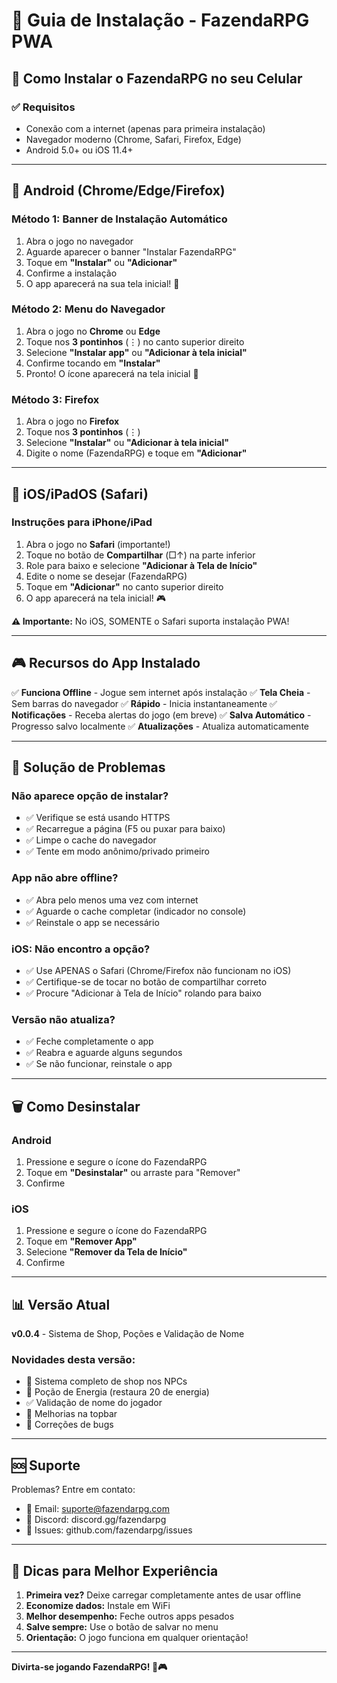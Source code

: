 # 📱 Guia de Instalação - FazendaRPG PWA

## 🌾 Como Instalar o FazendaRPG no seu Celular

### ✅ Requisitos
- Conexão com a internet (apenas para primeira instalação)
- Navegador moderno (Chrome, Safari, Firefox, Edge)
- Android 5.0+ ou iOS 11.4+

---

## 📱 Android (Chrome/Edge/Firefox)

### Método 1: Banner de Instalação Automático
1. Abra o jogo no navegador
2. Aguarde aparecer o banner "Instalar FazendaRPG" 
3. Toque em **"Instalar"** ou **"Adicionar"**
4. Confirme a instalação
5. O app aparecerá na sua tela inicial! 🎉

### Método 2: Menu do Navegador
1. Abra o jogo no **Chrome** ou **Edge**
2. Toque nos **3 pontinhos** (⋮) no canto superior direito
3. Selecione **"Instalar app"** ou **"Adicionar à tela inicial"**
4. Confirme tocando em **"Instalar"**
5. Pronto! O ícone aparecerá na tela inicial 🌾

### Método 3: Firefox
1. Abra o jogo no **Firefox**
2. Toque nos **3 pontinhos** (⋮)
3. Selecione **"Instalar"** ou **"Adicionar à tela inicial"**
4. Digite o nome (FazendaRPG) e toque em **"Adicionar"**

---

## 🍎 iOS/iPadOS (Safari)

### Instruções para iPhone/iPad
1. Abra o jogo no **Safari** (importante!)
2. Toque no botão de **Compartilhar** (□↑) na parte inferior
3. Role para baixo e selecione **"Adicionar à Tela de Início"**
4. Edite o nome se desejar (FazendaRPG)
5. Toque em **"Adicionar"** no canto superior direito
6. O app aparecerá na tela inicial! 🎮

**⚠️ Importante:** No iOS, SOMENTE o Safari suporta instalação PWA!

---

## 🎮 Recursos do App Instalado

✅ **Funciona Offline** - Jogue sem internet após instalação
✅ **Tela Cheia** - Sem barras do navegador
✅ **Rápido** - Inicia instantaneamente
✅ **Notificações** - Receba alertas do jogo (em breve)
✅ **Salva Automático** - Progresso salvo localmente
✅ **Atualizações** - Atualiza automaticamente

---

## 🔧 Solução de Problemas

### Não aparece opção de instalar?
- ✅ Verifique se está usando HTTPS
- ✅ Recarregue a página (F5 ou puxar para baixo)
- ✅ Limpe o cache do navegador
- ✅ Tente em modo anônimo/privado primeiro

### App não abre offline?
- ✅ Abra pelo menos uma vez com internet
- ✅ Aguarde o cache completar (indicador no console)
- ✅ Reinstale o app se necessário

### iOS: Não encontro a opção?
- ✅ Use APENAS o Safari (Chrome/Firefox não funcionam no iOS)
- ✅ Certifique-se de tocar no botão de compartilhar correto
- ✅ Procure "Adicionar à Tela de Início" rolando para baixo

### Versão não atualiza?
- ✅ Feche completamente o app
- ✅ Reabra e aguarde alguns segundos
- ✅ Se não funcionar, reinstale o app

---

## 🗑️ Como Desinstalar

### Android
1. Pressione e segure o ícone do FazendaRPG
2. Toque em **"Desinstalar"** ou arraste para "Remover"
3. Confirme

### iOS
1. Pressione e segure o ícone do FazendaRPG
2. Toque em **"Remover App"**
3. Selecione **"Remover da Tela de Início"**
4. Confirme

---

## 📊 Versão Atual

**v0.0.4** - Sistema de Shop, Poções e Validação de Nome

### Novidades desta versão:
- 🛒 Sistema completo de shop nos NPCs
- 🧪 Poção de Energia (restaura 20 de energia)
- ✅ Validação de nome do jogador
- 🔧 Melhorias na topbar
- 🐛 Correções de bugs

---

## 🆘 Suporte

Problemas? Entre em contato:
- 📧 Email: suporte@fazendarpg.com
- 💬 Discord: discord.gg/fazendarpg
- 🐛 Issues: github.com/fazendarpg/issues

---

## 🎯 Dicas para Melhor Experiência

1. **Primeira vez?** Deixe carregar completamente antes de usar offline
2. **Economize dados:** Instale em WiFi
3. **Melhor desempenho:** Feche outros apps pesados
4. **Salve sempre:** Use o botão de salvar no menu
5. **Orientação:** O jogo funciona em qualquer orientação!

---

**Divirta-se jogando FazendaRPG! 🌾🎮**